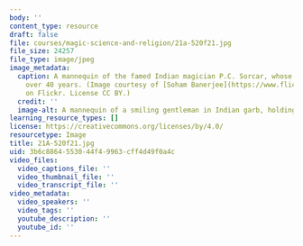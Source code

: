```yaml
---
body: ''
content_type: resource
draft: false
file: courses/magic-science-and-religion/21a-520f21.jpg
file_size: 24257
file_type: image/jpeg
image_metadata:
  caption: A mannequin of the famed Indian magician P.C. Sorcar, whose career spanned
    over 40 years. (Image courtesy of [Soham Banerjee](https://www.flickr.com/photos/soham_pablo/8618512974/in/photolist-aVow9D-aVowrc-e8A8Dh)
    on Flickr. License CC BY.)
  credit: ''
  image-alt: A mannequin of a smiling gentleman in Indian garb, holding a golden lantern.
learning_resource_types: []
license: https://creativecommons.org/licenses/by/4.0/
resourcetype: Image
title: 21A-520f21.jpg
uid: 3b6c8864-5530-44f4-9963-cff4d49f0a4c
video_files:
  video_captions_file: ''
  video_thumbnail_file: ''
  video_transcript_file: ''
video_metadata:
  video_speakers: ''
  video_tags: ''
  youtube_description: ''
  youtube_id: ''
---
```

